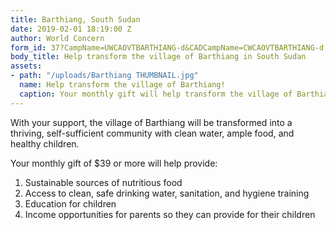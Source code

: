 ```yaml
---
title: Barthiang, South Sudan
date: 2019-02-01 18:19:00 Z
author: World Concern
form_id: 37?CampName=UWCAOVTBARTHIANG-d&CADCampName=CWCAOVTBARTHIANG-d
body_title: Help transform the village of Barthiang in South Sudan
assets:
- path: "/uploads/Barthiang THUMBNAIL.jpg"
  name: Help transform the village of Barthiang!
  caption: Your monthly gift will help transform the village of Barthiang!
---
```


With your support, the village of Barthiang will be transformed into a thriving, self-sufficient community with clean water, ample food, and healthy children.

Your monthly gift of $39 or more will help provide:

1. Sustainable sources of nutritious food
2. Access to clean, safe drinking water, sanitation, and hygiene training
3. Education for children
4. Income opportunities for parents so they can provide for their children
